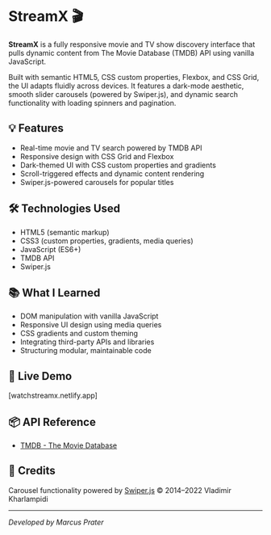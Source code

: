 # StreamX 🎬

**StreamX** is a fully responsive movie and TV show discovery interface that pulls dynamic content from The Movie Database (TMDB) API using vanilla JavaScript.

Built with semantic HTML5, CSS custom properties, Flexbox, and CSS Grid, the UI adapts fluidly across devices. It features a dark-mode aesthetic, smooth slider carousels (powered by Swiper.js), and dynamic search functionality with loading spinners and pagination.

## 💡 Features
- Real-time movie and TV search powered by TMDB API
- Responsive design with CSS Grid and Flexbox
- Dark-themed UI with CSS custom properties and gradients
- Scroll-triggered effects and dynamic content rendering
- Swiper.js-powered carousels for popular titles

## 🛠️ Technologies Used
- HTML5 (semantic markup)
- CSS3 (custom properties, gradients, media queries)
- JavaScript (ES6+)
- TMDB API
- Swiper.js

## 📚 What I Learned
- DOM manipulation with vanilla JavaScript
- Responsive UI design using media queries
- CSS gradients and custom theming
- Integrating third-party APIs and libraries
- Structuring modular, maintainable code

## 🚀 Live Demo
[watchstreamx.netlify.app]

## 📦 API Reference
- [TMDB - The Movie Database](https://www.themoviedb.org)

## 📝 Credits
Carousel functionality powered by [Swiper.js](https://swiperjs.com) © 2014–2022 Vladimir Kharlampidi

---

*Developed by Marcus Prater*
